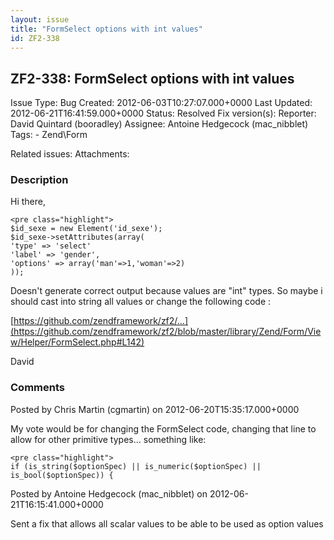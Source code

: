 ```yaml
---
layout: issue
title: "FormSelect options with int values"
id: ZF2-338
---
```


ZF2-338: FormSelect options with int values
-------------------------------------------

 Issue Type: Bug Created: 2012-06-03T10:27:07.000+0000 Last Updated: 2012-06-21T16:41:59.000+0000 Status: Resolved Fix version(s): 
 Reporter:  David Quintard (booradley)  Assignee:  Antoine Hedgecock (mac\_nibblet)  Tags: - Zend\\Form
 
 Related issues: 
 Attachments: 
### Description

Hi there,

 
    <pre class="highlight">
    $id_sexe = new Element('id_sexe');
    $id_sexe->setAttributes(array(
    'type' => 'select'
    'label' => 'gender',
    'options' => array('man'=>1,'woman'=>2) 
    ));


Doesn't generate correct output because values are "int" types. So maybe i should cast into string all values or change the following code :

[https://github.com/zendframework/zf2/…](https://github.com/zendframework/zf2/blob/master/library/Zend/Form/View/Helper/FormSelect.php#L142)

David

 

 

### Comments

Posted by Chris Martin (cgmartin) on 2012-06-20T15:35:17.000+0000

My vote would be for changing the FormSelect code, changing that line to allow for other primitive types... something like:

 
    <pre class="highlight">
    if (is_string($optionSpec) || is_numeric($optionSpec) || is_bool($optionSpec)) {


 

 

Posted by Antoine Hedgecock (mac\_nibblet) on 2012-06-21T16:15:41.000+0000

Sent a fix that allows all scalar values to be able to be used as option values

 

 